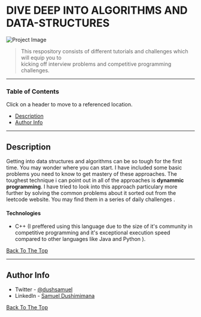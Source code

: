 # DIVE DEEP INTO ALGORITHMS AND DATA-STRUCTURES

![Project Image](https://www.naukri.com/learning/articles/wp-content/uploads/sites/11/2020/05/2167870_21e8.jpg)

> This respository consists of different tutorials and challenges which will equip you to  
> kicking off interview problems and competitive programming challenges.

---

### Table of Contents
Click on a header to move to a referenced location. 

- [Description](#description)
- [Author Info](#author-info)

---

## Description
Getting into data structures and algorithms can be so tough for the first time. You may wonder where you can start.
I have included some basic problems you need to know to get mastery of these approaches.
The toughest technique i can point out in all of the approaches is **dynammic programming**.
I have tried to look into this approach particulary more further by solving the common problems about it sorted out from the leetcode website. 
You may find them in a series of daily challenges .

#### Technologies
- C++ (I preffered  using this language due to the size of it's community in competitive programming and it's exceptional execution speed
compared to other languages like Java and Python ).

[Back To The Top](#read-me-template)

---
## Author Info

- Twitter - [@dushsamuel](https://twitter.com/dushsamuel)
- LinkedIn - [Samuel Dushimimana](https://www.linkedin.com/in/samuel-dushimimana-364a19194/)

[Back To The Top](#read-me-template)
